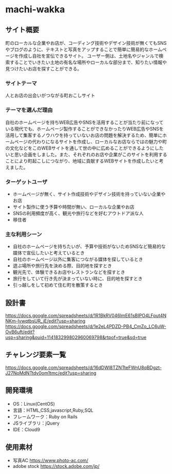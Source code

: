 # machi-wakka

## サイト概要
町のローカルな企業やお店が、コーディング技術やデザイン技術が無くてもSNSやブログのように、テキストと写真をアップすることで簡単に簡易的なホームページを作成し自社を宣伝できるサイト。
ユーザー側は、土地名やジャンルで検索することでいきたい土地の有名な場所やローカルな部分まで、知りたい情報や見つけたいお店を探すことができる。

### サイトテーマ
人とお店の出会いがつながる町おこしサイト

### テーマを選んだ理由
自社のホームページを持ちWEB広告やSNSを活用することが当たり前になっている現代でも、ホームページ製作することができなかったりWEB広告やSNSを活用して集客するノウハウを持っていないお店の問題を解決するため、簡単にホームページの代わりになるサイトを作成し、ローカルなお店ならではの魅力や町の文化などをこのWEBサイトを通して世の中に広めることができるようにしたいと思い企画をしました。また、それぞれのお店や企業がこのサイトを利用することにより町起こしにつながり、地域に貢献するWEBサイトを作成したいと考えました。

### ターゲットユーザ
- ホームページが無く、サイト作成技術やデザイン技術を持っていない企業やお店
- サイト製作に使う予算や時間が無い、ローカルな企業やお店
- SNSの利用頻度が高く、観光や旅行などを好むアウトドア派な人
- 移住者

### 主な利用シーン
- 自社のホームページを持ちたいが、予算や技術がないためSNSなど簡易的な媒体で宣伝したいと考えているとき
- 自社のホームページ以外に集客につながる媒体を探しているとき
- 遊ぶ場所や旅行先を決める際、目的地を探すとき
- 観光先で、体験できるお店やレストランなどを探すとき
- 旅行をしていて行き先が決まっていない時に、目的地を探すとき
- 引っ越しをして初めて住む町を散策するとき

## 設計書
https://docs.google.com/spreadsheets/d/1R1BkRV046lmE61sBIPO4LFput4NNKm-lvwqtbsUR_jE/edit?usp=sharing
https://docs.google.com/spreadsheets/d/1e2eL4PDZD-PB4_CmZo_LC6uW-OvB6uft/edit?usp=sharing&ouid=114183299802960069798&rtpof=true&sd=true

## チャレンジ要素一覧
<https://docs.google.com/spreadsheets/d/16dDWl8TZNTteFWnU8qBDgzt-J27NoMdNTtdv0om1tmc/edit?usp=sharing>

## 開発環境
- OS：Linux(CentOS)
- 言語：HTML,CSS,javascript,Ruby,SQL
- フレームワーク：Ruby on Rails
- JSライブラリ：jQuery
- IDE：Cloud9

## 使用素材
- 写真AC https://www.photo-ac.com/
- adobe stock https://stock.adobe.com/jp/
